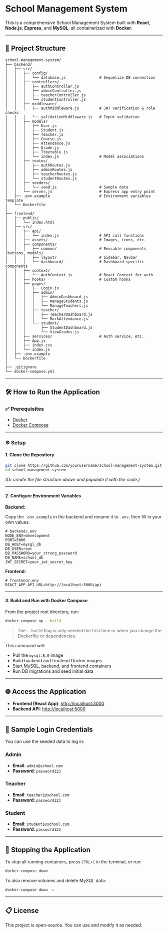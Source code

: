 # School Management System

This is a comprehensive School Management System built with **React**, **Node.js**, **Express**, and **MySQL**, all containerized with **Docker**.

---

## 📁 Project Structure

```
school-management-system/
├── backend/
│   ├── src/
│   │   ├── config/
│   │   │   └── database.js               # Sequelize DB connection
│   │   ├── controllers/
│   │   │   ├── authController.js
│   │   │   ├── adminController.js
│   │   │   ├── teacherController.js
│   │   │   └── studentController.js
│   │   ├── middleware/
│   │   │   ├── authMiddleware.js         # JWT verification & role checks
│   │   │   └── validationMiddleware.js   # Input validation
│   │   ├── models/
│   │   │   ├── User.js
│   │   │   ├── Student.js
│   │   │   ├── Teacher.js
│   │   │   ├── Course.js
│   │   │   ├── Attendance.js
│   │   │   ├── Grade.js
│   │   │   ├── Timetable.js
│   │   │   └── index.js                  # Model associations
│   │   ├── routes/
│   │   │   ├── authRoutes.js
│   │   │   ├── adminRoutes.js
│   │   │   ├── teacherRoutes.js
│   │   │   └── studentRoutes.js
│   │   ├── seeders/
│   │   │   └── seed.js                   # Sample data
│   │   └── server.js                     # Express app entry point
│   ├── .env.example                      # Environment variables template
│   └── Dockerfile
│
├── frontend/
│   ├── public/
│   │   └── index.html
│   ├── src/
│   │   ├── api/
│   │   │   └── index.js                  # API call functions
│   │   ├── assets/                       # Images, icons, etc.
│   │   ├── components/
│   │   │   ├── common/                   # Reusable components (buttons, modals)
│   │   │   ├── layout/                   # Sidebar, Navbar
│   │   │   └── dashboard/                # Dashboard specific components
│   │   ├── context/
│   │   │   └── AuthContext.js            # React Context for auth
│   │   ├── hooks/                        # Custom hooks
│   │   ├── pages/
│   │   │   ├── Login.js
│   │   │   ├── admin/
│   │   │   │   ├── AdminDashboard.js
│   │   │   │   ├── ManageStudents.js
│   │   │   │   └── ManageTeachers.js
│   │   │   ├── teacher/
│   │   │   │   ├── TeacherDashboard.js
│   │   │   │   └── MarkAttendance.js
│   │   │   └── student/
│   │   │       ├── StudentDashboard.js
│   │   │       └── ViewGrades.js
│   │   ├── services/                     # Auth service, etc.
│   │   ├── App.js
│   │   ├── index.css
│   │   └── index.js
│   ├── .env.example
│   └── Dockerfile
│
├── .gitignore
└── docker-compose.yml
```

---

## 🛠 How to Run the Application

### ✅ Prerequisites

* [Docker](https://www.docker.com/)
* [Docker Compose](https://docs.docker.com/compose/)

---

### ⚙️ Setup

#### 1. Clone the Repository

```bash
git clone https://github.com/yourusername/school-management-system.git
cd school-management-system
```

*(Or create the file structure above and populate it with the code.)*

---

#### 2. Configure Environment Variables

**Backend:**

Copy the `.env.example` in the backend and rename it to `.env`, then fill in your own values.

```env
# backend/.env
NODE_ENV=development
PORT=5000
DB_HOST=mysql_db
DB_USER=root
DB_PASSWORD=your_strong_password
DB_NAME=school_db
JWT_SECRET=your_jwt_secret_key
```

**Frontend:**

```env
# frontend/.env
REACT_APP_API_URL=http://localhost:5000/api
```

---

#### 3. Build and Run with Docker Compose

From the project root directory, run:

```bash
docker-compose up --build
```

> The `--build` flag is only needed the first time or when you change the Dockerfile or dependencies.

This command will:

* Pull the `mysql:8.0` image
* Build backend and frontend Docker images
* Start MySQL, backend, and frontend containers
* Run DB migrations and seed initial data

---

## 🌐 Access the Application

* **Frontend (React App)**: [http://localhost:3000](http://localhost:3000)
* **Backend API**: [http://localhost:5000](http://localhost:5000)

---

## 🔐 Sample Login Credentials

You can use the seeded data to log in:

### Admin

* **Email**: `admin@school.com`
* **Password**: `password123`

### Teacher

* **Email**: `teacher1@school.com`
* **Password**: `password123`

### Student

* **Email**: `student1@school.com`
* **Password**: `password123`

---

## 📍 Stopping the Application

To stop all running containers, press `CTRL+C` in the terminal, or run:

```bash
docker-compose down
```

To also remove volumes and delete MySQL data:

```bash
docker-compose down -v
```

---

## 📋 License

This project is open-source. You can use and modify it as needed.
